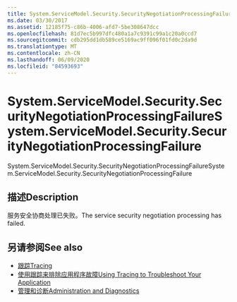 ```yaml
---
title: System.ServiceModel.Security.SecurityNegotiationProcessingFailure
ms.date: 03/30/2017
ms.assetid: 12185f75-c86b-4006-afd7-5be308647dcc
ms.openlocfilehash: 81d7ec5b997dfc480a1a7c9391c99a1c20a0ccd7
ms.sourcegitcommit: cdb295dd1db589ce5169ac9ff096f01fd0c2da9d
ms.translationtype: MT
ms.contentlocale: zh-CN
ms.lasthandoff: 06/09/2020
ms.locfileid: "84593693"
---
```

# <a name="systemservicemodelsecuritysecuritynegotiationprocessingfailure"></a><span data-ttu-id="17d1b-102">System.ServiceModel.Security.SecurityNegotiationProcessingFailure</span><span class="sxs-lookup"><span data-stu-id="17d1b-102">System.ServiceModel.Security.SecurityNegotiationProcessingFailure</span></span>
<span data-ttu-id="17d1b-103">System.ServiceModel.Security.SecurityNegotiationProcessingFailure</span><span class="sxs-lookup"><span data-stu-id="17d1b-103">System.ServiceModel.Security.SecurityNegotiationProcessingFailure</span></span>  
  
## <a name="description"></a><span data-ttu-id="17d1b-104">描述</span><span class="sxs-lookup"><span data-stu-id="17d1b-104">Description</span></span>  
 <span data-ttu-id="17d1b-105">服务安全协商处理已失败。</span><span class="sxs-lookup"><span data-stu-id="17d1b-105">The service security negotiation processing has failed.</span></span>  
  
## <a name="see-also"></a><span data-ttu-id="17d1b-106">另请参阅</span><span class="sxs-lookup"><span data-stu-id="17d1b-106">See also</span></span>

- [<span data-ttu-id="17d1b-107">跟踪</span><span class="sxs-lookup"><span data-stu-id="17d1b-107">Tracing</span></span>](index.md)
- [<span data-ttu-id="17d1b-108">使用跟踪来排除应用程序故障</span><span class="sxs-lookup"><span data-stu-id="17d1b-108">Using Tracing to Troubleshoot Your Application</span></span>](using-tracing-to-troubleshoot-your-application.md)
- [<span data-ttu-id="17d1b-109">管理和诊断</span><span class="sxs-lookup"><span data-stu-id="17d1b-109">Administration and Diagnostics</span></span>](../index.md)
